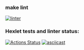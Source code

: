 ### make lint
[![linter](https://github.com/SlashDimka/python-project-50/actions/workflows/make-lint.yml/badge.svg)](https://github.com/SlashDimka/python-project-50/actions/workflows/make-lint.yml)
### Hexlet tests and linter status:
[![Actions Status](https://github.com/SlashDimka/python-project-50/workflows/hexlet-check/badge.svg)](https://github.com/SlashDimka/python-project-50/actions)
[![asciicast](https://asciinema.org/a/2YZuOGtMNrZ386aUf8UJbJMXM.svg)](https://asciinema.org/a/2YZuOGtMNrZ386aUf8UJbJMXM)
